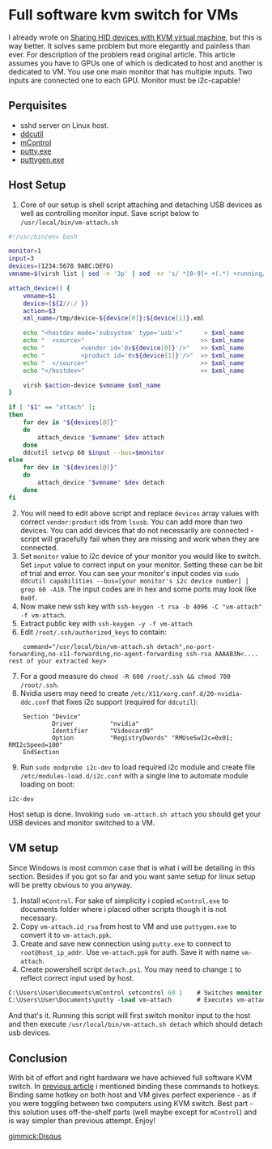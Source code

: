﻿# Full software kvm switch for VMs

I already wrote on [Sharing HID devices with KVM virtual machine](#!pages/kvm-hid.md), but this is way better. It solves same problem but more elegantly and painless than ever. For description of the problem read original article. This article assumes you have to GPUs one of which is dedicated to host and another is dedicated to VM. You use one main monitor that has multiple inputs. Two inputs are connected one to each GPU. Monitor must be i2c-capable!

## Perquisites

* sshd server on Linux host.
* [ddcutil](http://www.ddcutil.com/)
* [mControl](http://www.entechtaiwan.com/files/mc_setup.exe)
* [putty.exe](https://the.earth.li/~sgtatham/putty/latest/x86/putty.exe)
* [puttygen.exe](https://the.earth.li/~sgtatham/putty/latest/x86/puttygen.exe)

## Host Setup

1. Core of our setup is shell script attaching and detaching USB devices as well as controlling monitor input. Save script below to `/usr/local/bin/vm-attach.sh`

```bash
#!/usr/bin/env bash

monitor=1
input=3
devices=(1234:5678 9ABC:DEFG)
vmname=$(virsh list | sed -n '3p' | sed -nr 's/ *[0-9]+ +(.*) +running/\1/p')

attach_device() {
	vmname=$1
	device=(${2//:/ })
	action=$3
	xml_name=/tmp/device-${device[0]}:${device[1]}.xml

	echo "<hostdev mode='subsystem' type='usb'>"      > $xml_name
	echo "  <source>"                                >> $xml_name
	echo "          <vendor id='0x${device[0]}'/>"   >> $xml_name
	echo "          <product id='0x${device[1]}'/>"  >> $xml_name
	echo "  </source>"                               >> $xml_name
	echo "</hostdev>"                                >> $xml_name

	virsh $action-device $vmname $xml_name
}

if [ "$1" == "attach" ];
then
	for dev in "${devices[@]}"
	do
		attach_device "$vmname" $dev attach
	done
	ddcutil setvcp 60 $input --bus=$monitor
else
	for dev in "${devices[@]}"
	do
		attach_device "$vmname" $dev detach
	done
fi
```
2. You will need to edit above script and replace `devices` array values with correct `vendor:product` ids from `lsusb`. You can add more than two devices. You can add devices that do not necessarily are connected - script will gracefully fail when they are missing and work when they are connected.
3. Set `monitor` value to i2c device of your monitor you would like to switch. Set `input` value to correct input on your monitor. Setting these can be bit of trial and error. You can see your monitor's input codes via `sudo ddcutil capabilities --bus=[your monitor's i2c device number] | grep 60 -A10`. The input codes are in hex and some ports may look like `0x0f`.
4. Now make new ssh key with `ssh-keygen -t rsa -b 4096 -C "vm-attach" -f vm-attach`.
5. Extract public key with `ssh-keygen -y -f vm-attach`
6. Edit `/root/.ssh/authorized_keys` to contain:
```
    command="/usr/local/bin/vm-attach.sh detach",no-port-forwarding,no-x11-forwarding,no-agent-forwarding ssh-rsa AAAAB3N<.... rest of your extracted key>
```
7. For a good measure do `chmod -R 600 /root/.ssh && chmod 700 /root/.ssh`.
8. Nvidia users may need to create `/etc/X11/xorg.conf.d/20-nvidia-ddc.conf` that fixes i2c support (required for `ddcutil`):
```
	Section "Device"
			Driver          "nvidia"
			Identifier      "Videocard0"
			Option          "RegistryDwords" "RMUseSwI2c=0x01; RMI2cSpeed=100"
	EndSection
```
9. Run `sudo modprobe i2c-dev` to load required i2c module and create file `/etc/modules-load.d/i2c.conf` with a single line to automate module loading on boot:
```
i2c-dev
```

Host setup is done. Invoking `sudo vm-attach.sh attach` you should get your USB devices and monitor switched to a VM.

## VM setup

Since Windows is most common case that is what i will be detailing in this section. Besides if you got so far and you want same setup for linux setup will be pretty obvious to you anyway.

1. Install `mControl`. For sake of simplicity i copied `mControl.exe` to documents folder where i placed other scripts though it is not necessary.
2. Copy `vm-attach.id_rsa` from host to VM and use `puttygen.exe` to convert it to `vm-attach.ppk`.
3. Create and save new connection using `putty.exe` to connect to `root@host_ip_addr`. Use `vm-attach.ppk` for auth. Save it with name `vm-attach`.
4. Create powershell script `detach.ps1`. You may need to change `1` to reflect correct input used by host.
```ps
C:\Users\User\Documents\mControl setcontrol 60 1	# Switches monitor input to slot 1
C:\Users\User\Documents\putty -load vm-attach		# Executes vm-attach connection saved in putty
```

And that's it. Running this script will first switch monitor input to the host and then execute `/usr/local/bin/vm-attach.sh detach` which should detach usb devices.

## Conclusion

With bit of effort and right hardware we have achieved full software KVM switch. In [previous article](#!pages/kvm-hid.md) i mentioned binding these commands to hotkeys. Binding same hotkey on both host and VM gives perfect experience - as if you were toggling between two computers using KVM switch. Best part - this solution uses off-the-shelf parts (well maybe except for `mControl`) and is way simpler than previous attempt. Enjoy!

[gimmick:Disqus](tech-notebook)
